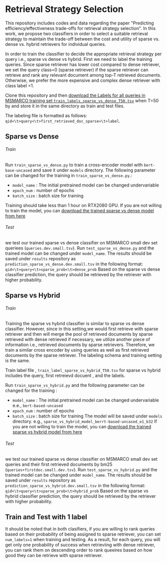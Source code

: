 # Retrieval Strategy Selection
This repository includes codes and data regarding the paper "Predicting efficiency/effectiveness trade-offs for retrieval strategy selection".
In this work, we propose two classifiers in order to select a suitable retrieval strategy to maintain the trade-off between the cost and utility of  sparse vs. dense vs. hybrid retrievers for individual queries.

In order to train the classifier to decide the appropriate retrieval strategy per query i.e., sparse vs dense vs hybrid. First we need to label the training queries. Since sparse retriever has lower cost compared to dense retriever, we set the query class=0 (sparse retriever) if the sparse retriever can retrieve and rank any relevant document among top-T retrieved documents. Otherwise, we prefer the more expensive and complex dense retriever with class label =1.

Clone this repository and then [download the Labels for all queries in MSMARCO training set ```train_labels_sparse_vs_dense_T50.tsv```](https://drive.google.com/file/d/1zg1OLsLF-4ekvKTGa45KkQWHgg06Ny0Y/view?usp=sharing) when T=50 by  and store it in the same directory as train and test files.

The labeling file is formatted as follows:
 ```qid<\t>query<\t>first_retrieved_doc_sparse<\t>label```. 

## Sparse vs Dense

###### Train


Run ```train_sparse_vs_dense.py``` to train a cross-encoder model with ```bert-base-uncased``` and save it under ```models``` directory. The following parameter can be changed for the training  in ```train_sparse_vs_dense.py```.:
*  ```model_name``` : The initial pretrained model can be changed undervariable
*  ```epoch_num``` : number of epochs
*  ```batch_size``` : batch size for training

Training should take less than 1 hour on RTX2080 GPU.
If you are not willing to train the model, you can [download the trained sparse vs dense model from here](https://drive.google.com/drive/folders/1ThWLQ7czP1UgXFLy174D-ua6RyL-YxGD?usp=sharing)
###### Test
we test our trained sparse vs dense classifier on MSMARCO small dev set queriees (```queries.dev.small.tsv```). Run ```test_sparse_vs_dense.py``` and the trained model can be changed under ```model_name```. The results should be saved under ```results``` repository as ```prediction_sparse_vs_dense.dev.small.tsv``` in the following format:
```qid<\t>query<\t>sparse_prob<\t>dense_prob```
Based on the sparse vs dense classifier prediction, the query should be retrieved by the retriever with higher probability.


## Sparse vs Hybrid

###### Train
Training the sparse vs hybrid classifier is similar to sparse vs dense classifier. However, since in this setting,we would first retrieve with sparse retriever and then will merge the pool of retrieved documents by sparse retrieved with dense retrieved if necessary, we utilize another piece of information i.e., retrieved documents by sparse retrievers. Therefore, we train a similar cross encoder by using queries as well as first retrieved documents by the sparse retriever. The labeling schema and training setting is the same.

Train label file , ```train_label_sparse_vs_hybrid_T50.tsv``` for sparse vs hybrid includes the query, first retreievd docuent , and the labels. 

Run ``````train_sparse_vs_hybrid.py``````  and the following parameter can be changed for the training :
*  ```model_name``` : The initial pretrained model can be changed undervariable e.e., ```bert-based-uncased```
*  ```epoch_num``` : number of epochs
*  ```batch_size``` : batch size for training
The model will be saved under ```models``` directory. e.g., ```sparse_vs_hybrid_model_berrt-based-uncased_e1_b32```
If you are not willing to train the model, you can [download the trained sparse vs hybrid model from here]()

###### Test
we test our trained sparse vs dense classifier on MSMARCO small dev set queries and their first retrieved documents by bm25  (```queries+firstdoc.small.dev.tsv```). Run ```test_sparse_vs_hybrid.py``` and the trained model can be changed under ```model_name```. The results should be saved under ```results``` repository as ```prediction_sparse_vs_hybrid.dev.small.tsv``` in the following format:
```qid<\t>query<\t>sparse_prob<\t>hybrid_prob```
Based on the sparse vs hybrid classifier prediction, the query should be retrieved by the retriever with higher probability.

## Train and Test with 1 label
It should be noted that in both clasifiers, if you are willing to rank queries based on their probability of being assigned to sparse retriever, you can set ```num_labels=1``` when training and testing. As a result, for each query, you will get only one probability of success when retrieviing with dense retriever, you can rank them on descending order to rank queeires based on how good they can be retrieve with sparse retriever. 

